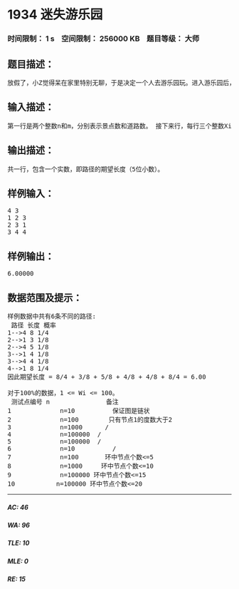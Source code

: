 # 1934 迷失游乐园   
### 时间限制： 1 s&nbsp;&nbsp;&nbsp;&nbsp;空间限制： 256000 KB&nbsp;&nbsp;&nbsp;&nbsp;题目等级： 大师  
## 题目描述：  

<pre>
放假了，小Z觉得呆在家里特别无聊，于是决定一个人去游乐园玩。进入游乐园后，小Z看了看游乐园的地图，发现可以将游乐园抽象成有n个景点、m条道路的无向连通图，且该图中至多有一个环（即m只可能等于n或者n-1）。小Z现在所在的大门也正好是一个景点。小Z不知道什么好玩，于是他决定，从当前位置出发，每次随机去一个和当前景点有道路相连的景点，并且同一个景点不去两次（包括起始景点）。贪玩的小Z会一直游玩，直到当前景点的相邻景点都已经访问过为止。小Z所有经过的景点按顺序构成一条非重复路径，他想知道这条路径的期望长度是多少？小Z把游乐园的抽象地图画下来带回了家，可是忘了标哪个点是大门，他只好假设每个景点都可能是大门（即每个景点作为起始点的概率是一样的）。同时，他每次在选择下一个景点时会等概率地随机选择一个还没去过的相邻景点。
</pre>
  
  
## 输入描述：  

<pre>
第一行是两个整数n和m，分别表示景点数和道路数。 接下来行，每行三个整数Xi, Yi, Wi，分别表示第i条路径的两个景点为Xi, Yi，路径长Wi。所有景点的编号从1至n，两个景点之间至多只有一条道路。
</pre>
  
  
## 输出描述：  

<pre>
共一行，包含一个实数，即路径的期望长度（5位小数）。
</pre>
  
  
## 样例输入：  

<pre>
4 3   
1 2 3   
2 3 1   
3 4 4
</pre>
  
  
## 样例输出：  

<pre>
6.00000
</pre>
  
  
## 数据范围及提示：  

<pre>
样例数据中共有6条不同的路径:  
 路径 长度 概率   
1-->4 8 1/4   
2-->1 3 1/8   
2-->4 5 1/8   
3-->1 4 1/8   
3-->4 4 1/8   
4-->1 8 1/4   
因此期望长度 = 8/4 + 3/8 + 5/8 + 4/8 + 4/8 + 8/4 = 6.00
 
对于100%的数据，1 <= Wi <= 100。  
 测试点编号 n               备注   
1             n=10          保证图是链状   
2             n=100        只有节点1的度数大于2   
3             n=1000      /   
4             n=100000  /
5             n=100000  /   
6             n=10          /   
7             n=100       环中节点个数<=5   
8             n=1000     环中节点个数<=10   
9             n=100000 环中节点个数<=15   
10           n=100000 环中节点个数<=20 
</pre>
  
  
***  

##### AC: 46  
##### WA: 96  
##### TLE: 10  
##### MLE: 0  
##### RE: 15  
